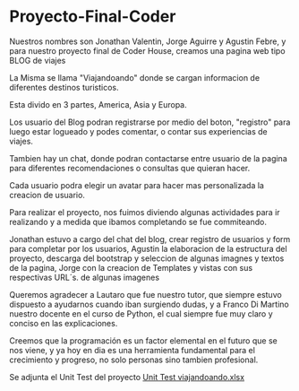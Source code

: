 # Proyecto-Final-Coder

Nuestros nombres son Jonathan Valentin, Jorge Aguirre y Agustin Febre, y para nuestro proyecto final de Coder House, creamos una pagina web tipo BLOG de viajes

La Misma se llama "Viajandoando" donde se cargan informacion de diferentes destinos turisticos.

Esta divido en 3 partes, America, Asia y Europa. 

Los usuario del Blog podran registrarse por medio del boton, "registro" para luego estar logueado y podes comentar, o contar sus experiencias de viajes.

Tambien hay un chat, donde podran contactarse entre usuario de la pagina para diferentes recomendaciones o consultas que quieran hacer.

Cada usuario podra elegir un avatar para hacer mas personalizada la creacion de usuario.

Para realizar el proyecto, nos fuimos diviendo algunas actividades para ir realizando y a medida que ibamos completando se fue commiteando. 

Jonathan estuvo a cargo del chat del blog, crear registro de usuarios y form para completar por los usuarios, Agustin la elaboracion de la estructura del proyecto, descarga del bootstrap y seleccion de algunas imagnes y textos de la pagina, Jorge con la creacion de Templates y vistas con sus respectivas URL´s. de algunas imagenes

Queremos agradecer a Lautaro que fue nuestro tutor, que siempre estuvo dispuesto a ayudarnos cuando iban surgiendo dudas, y a Franco Di Martino nuestro docente en el curso de Python, el cual siempre fue muy claro y conciso en las explicaciones. 

Creemos que la programación es un factor elemental en el futuro que se nos viene, y ya hoy en dia es una herramienta fundamental para el crecimiento y progreso, no solo personas sino tambien profesional.


Se adjunta el Unit Test del proyecto
[Unit Test viajandoando.xlsx](https://github.com/agusfebre/Proyecto-Final-Coder/files/9670274/Unit.Test.viajandoando.xlsx)
